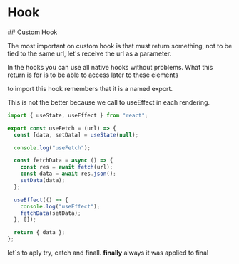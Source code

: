 # Hook

## Custom Hook

The most important on custom hook is that must return something, not to be tied to the same url, let's receive the url as a parameter.

In the hooks you can use all native hooks without problems. What this return is for is to be able to access later to these elements

to import this hook remembers that it is a named export.

This is not the better because we call to useEffect in each rendering.

```js
import { useState, useEffect } from "react";

export const useFetch = (url) => {
  const [data, setData] = useState(null);

  console.log("useFetch");

  const fetchData = async () => {
    const res = await fetch(url);
    const data = await res.json();
    setData(data);
  };

  useEffect(() => {
    console.log("useEffect");
    fetchData(setData);
  }, []);

  return { data };
};
```

let´s to aply try, catch and finall. **finally** always it was applied to final
